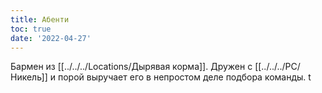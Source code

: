```yaml
---
title: Абенти
toc: true
date: '2022-04-27'
---
```

Бармен из [[../../../Locations/Дырявая корма]]. Дружен с [[../../../PC/Никель]] и порой выручает его в непростом деле подбора команды. t